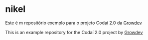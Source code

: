# nikel

Este é m repositório exemplo para o projeto Codaí 2.0 da [Growdev](https://plataforma.growdev.com.br/curso/codai)

This is an example repository for the Codaí 2.0 project by [Growdev](https://plataforma.growdev.com.br/curso/codai)
